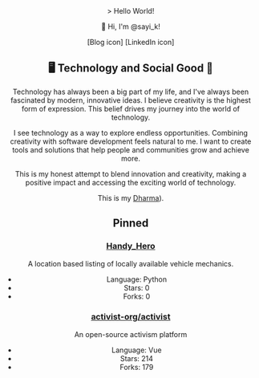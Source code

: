 <div align="center">
<span>> Hello World!</span>

👋 Hi, I'm @sayi_k!

[Blog icon] [LinkedIn icon]

## 🖥️ Technology and Social Good 🌟

Technology has always been a big part of my life, and I've always been fascinated by modern, innovative ideas. I believe creativity is the highest form of expression. This belief drives my journey into the world of technology.

I see technology as a way to explore endless opportunities. Combining creativity with software development feels natural to me. I want to create tools and solutions that help people and communities grow and achieve more.

This is my honest attempt to blend innovation and creativity, making a positive impact and accessing the exciting world of technology.

This is my [Dharma](https://en.wikipedia.org/wiki/Dharma)).

## Pinned

### [Handy_Hero](https://github.com/sayik/handy-v2)
A location based listing of locally available vehicle mechanics.
- Language: Python
- Stars: 0
- Forks: 0

### [activist-org/activist](https://github.com/activist-org/activist)
An open-source activism platform
- Language: Vue
- Stars: 214
- Forks: 179
</div>
